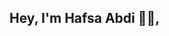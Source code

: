 ## Hey, I'm Hafsa Abdi 👋🏾, 

<!--
I'm a Data Science graduate with a background in applied statistics, machine learning, and AI research.

🧠 Passionate about turning data into actionable insights

🧪 Experienced in simulations, predictive modeling, and statistical analysis

📊 Skilled in Python, R, SQL, Power BI, TensorFlow

🤝 Open to data-driven projects and collaboration

📫 Email: Habdi@mtu.edu
🌐 Portfolio: https://sites.google.com/mtu.edu/hafsa-abdi
-->
